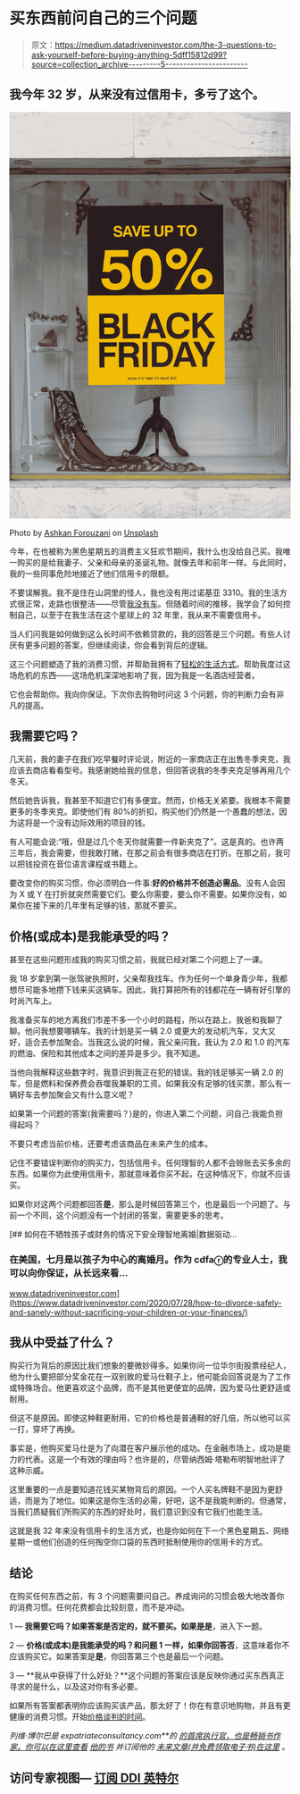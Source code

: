 # 买东西前问自己的三个问题

> 原文：<https://medium.datadriveninvestor.com/the-3-questions-to-ask-yourself-before-buying-anything-5dff15812d99?source=collection_archive---------5----------------------->

## 我今年 32 岁，从来没有过信用卡，多亏了这个。

![](img/c44a8e9c91fff3f0c2f82e379764cfad.png)

Photo by [Ashkan Forouzani](https://unsplash.com/@ashkfor121?utm_source=medium&utm_medium=referral) on [Unsplash](https://unsplash.com?utm_source=medium&utm_medium=referral)

今年，在也被称为黑色星期五的消费主义狂欢节期间，我什么也没给自己买。我唯一购买的是给我妻子、父亲和母亲的圣诞礼物。就像去年和前年一样。与此同时，我的一些同事危险地接近了他们信用卡的限额。

不要误解我。我不是住在山洞里的怪人，我也没有用过诺基亚 3310。我的生活方式很正常，走路也很整洁——尽管[我没有车](https://medium.com/the-expat-chronicles/the-car-dilemna-for-expatriates-and-digital-nomads-46c968b8a6f1)。但随着时间的推移，我学会了如何控制自己，以至于在我生活在这个星球上的 32 年里，我从来不需要信用卡。

当人们问我是如何做到这么长时间不依赖贷款的，我的回答是三个问题。有些人讨厌有更多问题的答案，但继续阅读，你会看到背后的逻辑。

这三个问题塑造了我的消费习惯，并帮助我拥有了[轻松的生活方式](https://medium.com/farewellalarms/what-means-to-be-an-expat-or-a-digital-nomad-428937c001e9)。帮助我度过这场危机的东西——这场危机深深地影响了我，因为我是一名酒店经营者。

它也会帮助你。我向你保证。下次你去购物时问这 3 个问题，你的判断力会有非凡的提高。

## 我需要它吗？

几天前，我的妻子在我们吃早餐时评论说，附近的一家商店正在出售冬季夹克，我应该去商店看看型号。我感谢她给我的信息，但回答说我的冬季夹克足够再用几个冬天。

然后她告诉我，我甚至不知道它们有多便宜。然而，价格无关紧要。我根本不需要更多的冬季夹克。即使他们有 80%的折扣，购买他们仍然是一个愚蠢的想法，因为这将是一个没有边际效用的项目的钱。

有人可能会说:“哦，但是过几个冬天你就需要一件新夹克了”。这是真的。也许两三年后，我会需要，但我敢打赌，在那之前会有很多商店在打折。在那之前，我可以把钱投资在音位语言课程或书籍上。

要改变你的购买习惯，你必须明白一件事:**好的价格并不创造必需品**。没有人会因为 X 或 Y 在打折就突然需要它们。要么你需要，要么你不需要。如果你没有，如果你在接下来的几年里有足够的钱，那就不要买。

## 价格(或成本)是我能承受的吗？

甚至在这些问题形成我的购买习惯之前，我就已经对第二个问题上了一课。

我 18 岁拿到第一张驾驶执照时，父亲帮我找车。作为任何一个单身青少年，我都想尽可能多地攒下钱来买这辆车。因此，我打算把所有的钱都花在一辆有好引擎的时尚汽车上。

我准备买车的地方离我们市差不多一个小时的路程，所以在路上，我爸和我聊了聊。他问我想要哪辆车。我的计划是买一辆 2.0 或更大的发动机汽车，又大又好，适合去参加聚会。当我这么说的时候，我父亲问我，我认为 2.0 和 1.0 的汽车的燃油、保险和其他成本之间的差异是多少。我不知道。

当他向我解释这些数字时，我意识到我正在犯的错误。我的钱足够买一辆 2.0 的车，但是燃料和保养费会吞噬我兼职的工资。如果我没有足够的钱买票，那么有一辆好车去参加聚会又有什么意义呢？

如果第一个问题的答案(我需要吗？)是的，你进入第二个问题，问自己:我能负担得起吗？

不要只考虑当前价格，还要考虑该商品在未来产生的成本。

记住不要错误判断你的购买力，包括信用卡。任何理智的人都不会赊账去买多余的东西。如果你为此使用信用卡，那就意味着你买不起，在这种情况下，你就不应该买。

如果你对这两个问题都回答**是**，那么是时候回答第三个，也是最后一个问题了。与前一个不同，这个问题没有一个封闭的答案，需要更多的思考。

[](https://www.datadriveninvestor.com/2020/07/28/how-to-divorce-safely-and-sanely-without-sacrificing-your-children-or-your-finances/) [## 如何在不牺牲孩子或财务的情况下安全理智地离婚|数据驱动…

### 在美国，七月是以孩子为中心的离婚月。作为 cdfaⓡ的专业人士，我可以向你保证，从长远来看…

www.datadriveninvestor.com](https://www.datadriveninvestor.com/2020/07/28/how-to-divorce-safely-and-sanely-without-sacrificing-your-children-or-your-finances/) 

## 我从中受益了什么？

购买行为背后的原因比我们想象的要微妙得多。如果你问一位华尔街股票经纪人，他为什么要把部分奖金花在一双别致的爱马仕鞋子上，他可能会回答说是为了工作或特殊场合。他更喜欢这个品牌，而不是其他更便宜的品牌，因为爱马仕更舒适或耐用。

但这不是原因。即使这种鞋更耐用，它的价格也是普通鞋的好几倍，所以他可以买一打，穿坏了再换。

事实是，他购买爱马仕是为了向潜在客户展示他的成功。在金融市场上，成功是能力的代表。这是一个有效的理由吗？也许是的，尽管纳西姆·塔勒布明智地批评了这种示威。

这里重要的一点是要知道花钱买某物背后的原因。一个人买名牌鞋不是因为更舒适，而是为了地位。如果这是你生活的必需，好吧，这不是我能判断的。但通常，当我们质疑我们所购买的东西的好处时，我们意识到没有它我们也能生活。

这就是我 32 年来没有信用卡的生活方式，也是你如何在下一个黑色星期五、网络星期一或他们创造的任何掏空你口袋的东西时抵制使用你的信用卡的方式。

## **结论**

在购买任何东西之前，有 3 个问题需要问自己。养成询问的习惯会极大地改善你的消费习惯。任何花费都会比较刻意，而不是冲动。

1 — **我需要它吗？**如果答案是否定的，就不要买。如果是**是**，进入下一题。

2 — **价格(或成本)是我能承受的吗？**和问题 1 一样，如果你回答**否**，这意味着你不应该购买它。如果答案是**是**，你回答第三个也是最后一个问题。

3 — **我从中获得了什么好处？**这个问题的答案应该是反映你通过买东西真正寻求的是什么，以及这对你有多必要。

如果所有答案都表明你应该购买该产品，那太好了！你在有意识地购物，并且有更健康的消费习惯。开始[价格谈判的时间](https://medium.com/makingofamillionaire/this-former-fbi-negotiator-have-essential-lessons-for-entrepreneurs-fecfb6788fe5)。

*列维·博尔巴是 expatriateconsultancy.com**的* [*的首席执行官，也是畅销书作家。你可以在这里查看*](https://expatriateconsultancy.com/) [*他的书*](https://www.amazon.com/Levi-Borba/e/B082X6GSZF?ref_=dbs_p_ebk_r00_abau_000000) *并订阅他的* [*未来文章(并免费领取电子书)在这里*](https://expatriateconsultancy.com/travel_hacks/) *。*

## 访问专家视图— [订阅 DDI 英特尔](https://datadriveninvestor.com/ddi-intel)